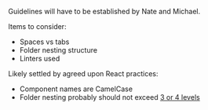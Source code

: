 Guidelines will have to be established by Nate and Michael.

Items to consider:

* Spaces vs tabs
* Folder nesting structure
* Linters used

Likely settled by agreed upon React practices:

* Component names are CamelCase
* Folder nesting probably should not exceed [3 or 4 levels](https://reactjs.org/docs/faq-structure.html#avoid-too-much-nesting)